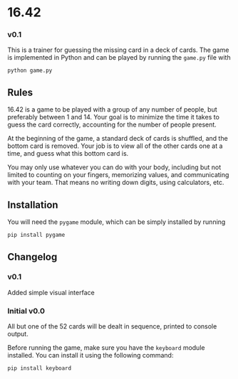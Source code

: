 # 16.42 
### v0.1

This is a trainer for guessing the missing card in a deck of cards. The game is implemented in Python and can be played by running the `game.py` file with

```python game.py```

## Rules

16.42 is a game to be played with a group of any number of people, but preferably between 1 and 14. Your goal is to minimize the time it takes to guess the card correctly, accounting for the number of people present.

At the beginning of the game, a standard deck of cards is shuffled, and the bottom card is removed. Your job is to view all of the other cards one at a time, and guess what this bottom card is.

You may only use whatever you can do with your body, including but not limited to counting on your fingers, memorizing values, and communicating with your team. That means no writing down digits, using calculators, etc.

## Installation

You will need the `pygame` module, which can be simply installed by running

```pip install pygame```

## Changelog

### v0.1

Added simple visual interface

### Initial v0.0
All but one of the 52 cards will be dealt in sequence, printed to console output.

Before running the game, make sure you have the `keyboard` module installed. You can install it using the following command:

```pip install keyboard```